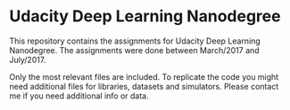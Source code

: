 # Udacity Deep Learning Nanodegree

This repository contains the assignments for Udacity Deep Learning Nanodegree. The assignments were done between March/2017 and July/2017. 

Only the most relevant files are included. To replicate the code you might need additional files for libraries, datasets and simulators. Please contact me if you need additional info or data.
